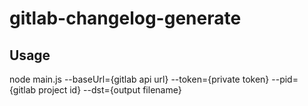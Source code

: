 # gitlab-changelog-generate

## Usage
 node main.js --baseUrl={gitlab api url} --token={private token} --pid={gitlab project id} --dst={output filename} 
